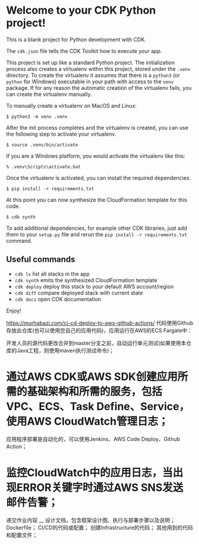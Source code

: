 
# Welcome to your CDK Python project!

This is a blank project for Python development with CDK.

The `cdk.json` file tells the CDK Toolkit how to execute your app.

This project is set up like a standard Python project.  The initialization
process also creates a virtualenv within this project, stored under the `.venv`
directory.  To create the virtualenv it assumes that there is a `python3`
(or `python` for Windows) executable in your path with access to the `venv`
package. If for any reason the automatic creation of the virtualenv fails,
you can create the virtualenv manually.

To manually create a virtualenv on MacOS and Linux:

```
$ python3 -m venv .venv
```

After the init process completes and the virtualenv is created, you can use the following
step to activate your virtualenv.

```
$ source .venv/bin/activate
```

If you are a Windows platform, you would activate the virtualenv like this:

```
% .venv\Scripts\activate.bat
```

Once the virtualenv is activated, you can install the required dependencies.

```
$ pip install -r requirements.txt
```

At this point you can now synthesize the CloudFormation template for this code.

```
$ cdk synth
```

To add additional dependencies, for example other CDK libraries, just add
them to your `setup.py` file and rerun the `pip install -r requirements.txt`
command.

## Useful commands

 * `cdk ls`          list all stacks in the app
 * `cdk synth`       emits the synthesized CloudFormation template
 * `cdk deploy`      deploy this stack to your default AWS account/region
 * `cdk diff`        compare deployed stack with current state
 * `cdk docs`        open CDK documentation

Enjoy!

https://murhabazi.com/ci-cd-deploy-to-aws-github-actions/
代码使用Github存放此仓库(也可以使用您自己的应用代码)，应用运行在AWS的ECS Fargate中：

开发人员的源代码更改合并到master分支之前，自动运行单元测试(如果使用本仓库的Java工程，则使用maven执行测试命令)；
# 通过AWS CDK或AWS SDK创建应用所需的基础架构和所需的服务，包括VPC、ECS、Task Define、Service，使用AWS CloudWatch管理日志；
应用程序部署是自动化的，可以使用Jenkins、AWS Code Deploy、Github Action；
# 监控CloudWatch中的应用日志，当出现ERROR关键字时通过AWS SNS发送邮件告警；
递交作业内容
__
设计文档，包含框架设计图、执行与部署步骤以及说明；
Dockerfile；
CI/CD的代码或配置；
创建Infrastructure的代码；
其他用到的代码和配置文件；
